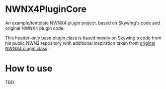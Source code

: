 # NWNX4PluginCore
An example/template NWNX4 plugin project, based on Skywing's code and original NWNX4 plugin code.

This header-only base plugin class is based mostly on [Skywing's code](https://github.com/SkywingvL/nwn2dev-public/blob/master/AuroraServerNWScript/NWNX4Plugin.h) from his public NWN2 repository with additional inspiration taken from [original NWNX4 plugin class](https://github.com/NWNX/nwnx4/tree/master/src/plugins).

# How to use
TBD
